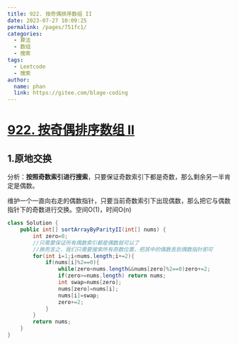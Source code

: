 ```yaml
---
title: 922. 按奇偶排序数组 II
date: 2023-07-27 10:09:25
permalink: /pages/751fc1/
categories:
  - 算法
  - 数组
  - 搜索
tags:
  - Leetcode
  - 搜索
author: 
  name: phan
  link: https://gitee.com/blage-coding
---
```

# [922. 按奇偶排序数组 II](https://leetcode.cn/problems/sort-array-by-parity-ii/)

## 1.原地交换

分析：**按照奇数索引进行搜索**，只要保证奇数索引下都是奇数，那么剩余另一半肯定是偶数。

维护一个一直向右走的偶数指针，只要当前奇数索引下出现偶数，那么把它与偶数指针下的奇数进行交换。空间O(1)，时间O(n)

```java
class Solution {
    public int[] sortArrayByParityII(int[] nums) {
        int zero=0;
        //只需要保证所有偶数索引都是偶数就可以了
        //换而言之，我们只需要搜索所有奇数位置，把其中的偶数丢到偶数指针即可
        for(int i=1;i<nums.length;i+=2){
            if(nums[i]%2==0){
                while(zero<nums.length&&nums[zero]%2==0)zero+=2;
                if(zero>=nums.length) return nums;
                int swap=nums[zero];
                nums[zero]=nums[i];
                nums[i]=swap;
             	zero+=2;
            }
        }
        return nums;
    }
}
```

